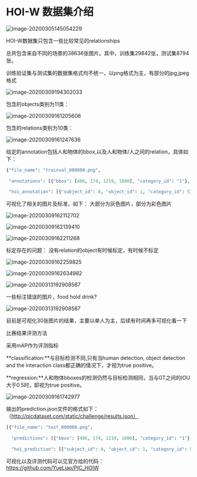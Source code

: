 # HOI-W 数据集介绍

![image-20200305145054229](https://github.com/moonie6568/HOI/blob/master/img/1.png)

HOI-W数据集只包含一些比较常见的relationships

总共包含来自不同的场景的38636张图片。其中，训练集29842张，测试集8794张。

训练验证集与测试集的数据集格式均不统一，以png格式为主，有部分的jpg,jpeg格式

![image-20200309194302033](https://github.com/moonie6568/HOI/blob/master/img/2.png)

包含的objects类别为11类：

![image-20200309161205606](https://github.com/moonie6568/HOI/blob/master/img/3.png)

包含的relations类别为10类：

![image-20200309161247636](https://github.com/moonie6568/HOI/blob/master/img/4.png)

给定的annotation包括人和物体的bbox,以及人和物体/人之间的relation，具体如下：

```python
{"file_name": "trainval_000000.png", 
 
 "annotations": [{"bbox": [486, 174, 1219, 1080], "category_id": "1"}, {"bbox": [787, 474, 955, 669], "category_id": "4"}], 
 
 "hoi_annotation": [{"subject_id": 0, "object_id": 1, "category_id": 5}, {"subject_id": 0, "object_id": 1, "category_id": 7}]}
```

可视化了相关的图片及标准，如下：
大部分为灰色图片，部分为彩色图片

![image-20200309162112702](https://github.com/moonie6568/HOI/blob/master/img/5.png)

![image-20200309162139410](https://github.com/moonie6568/HOI/blob/master/img/6.png)

![image-20200309162211268](https://github.com/moonie6568/HOI/blob/master/img/7.png)

标定存在的问题：
没有relation的object有时候标定，有时候不标定

![image-20200309162259825](https://github.com/moonie6568/HOI/blob/master/img/8.png)

![image-20200309162634982](https://github.com/moonie6568/HOI/blob/master/img/9.png)

![image-20200313192908587](https://github.com/moonie6568/HOI/blob/master/img/11.png)

一些标注错误的图片，food hold drink?

![image-20200313192908587](https://github.com/moonie6568/HOI/blob/master/img/12.png)

目前是可视化30张图片的结果，主要以单人为主，后续有时间再多可视化看一下

比赛结果评测方法

采用mAP作为评测指标

**classification:**与目标检测不同,只有当human detection, object detection and the interaction class都正确的情况下，才视为true positive。

**regression:**人和物体bboxes的检测仍然与目标检测相同，当与GT之间的IOU大于0.5时，即视为true positive。

![image-20200309161742977](https://github.com/moonie6568/HOI/blob/master/img/13.png)

输出的prediction.json文件的格式如下：（http://picdataset.com/static/challenge/results.json）

```python
[{"file_name": "test_000000.png",
  
  "predictions": [{"bbox": [486, 174, 1219, 1080], "category_id": "1"}, {"bbox": [787, 474, 955, 669], "category_id": "4"}], 
  
  "hoi_prediction": [{"subject_id": 0, "object_id": 1, "category_id": 5, "score": 0.89}, {"subject_id": 0, "object_id": 1, "category_id": 7, "score": 0.74}]}, ...]
```

可视化以及评测代码可以见官方给的代码：https://github.com/YueLiao/PIC_HOIW